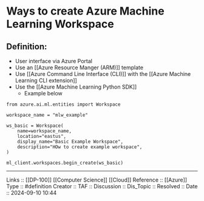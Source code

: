 # Ways to create Azure Machine Learning Workspace

## Definition:

- User interface via Azure Portal
- Use an [[Azure Resource Manger (ARM)]] template
- Use [[Azure Command Line Interface (CLI)]] with the [[Azure Machine Learning CLI extension]]
- Use the [[Azure Machine Learning Python SDK]]
	- Example below
```
from azure.ai.ml.entities import Workspace

workspace_name = "mlw_example"

ws_basic = Workspace(
	name=workspace_name,
	location="eastus",
	display_name="Basic Example Workspace",
	description="HOw to create example workspace",
)

ml_client.workspaces.begin_create(ws_basic)
```
---
Links :: [[DP-100]] [[Computer Science]] [[Cloud]]
Reference ::  [[Azure]]
Type :: #definition
Creator ::
TAF ::
Discussion ::
Dis_Topic :: 
Resolved ::
Date :: 2024-09-10 10:44